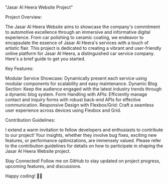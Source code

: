 
"Jasar Al Heera Website Project"

Project Overview:

The Jasar Al Heera Website aims to showcase the company's commitment to automotive excellence through an immersive and informative digital experience. From car polishing to ceramic coating, we endeavor to encapsulate the essence of Jasar Al Heera's services with a touch of artistic flair. This project is dedicated to creating a vibrant and user-friendly online platform for Jasar Al Heera, a distinguished car service company. Here's a brief guide to get you started.

Key Features:

Modular Service Showcase: Dynamically present each service using modular components for scalability and easy maintenance.
Dynamic Blog Section: Keep the audience engaged with the latest industry trends through a dynamic blog system.
Form Handling with APIs: Efficiently manage contact and inquiry forms with robust back-end APIs for effective communication.
Responsive Design with Flexbox/Grid: Craft a seamless user experience across devices using Flexbox and Grid.

Contribution Guidelines:

I extend a warm invitation to fellow developers and enthusiasts to contribute to our project! Your insights, whether they involve bug fixes, exciting new features, or performance optimizations, are immensely valued. Please refer to the contribution guidelines for details on how to participate in shaping the Jasar Al Heera Website project.

Stay Connected!
Follow me on GitHub to stay updated on project progress, upcoming features, and discussions.


Happy coding! 🚗✨
